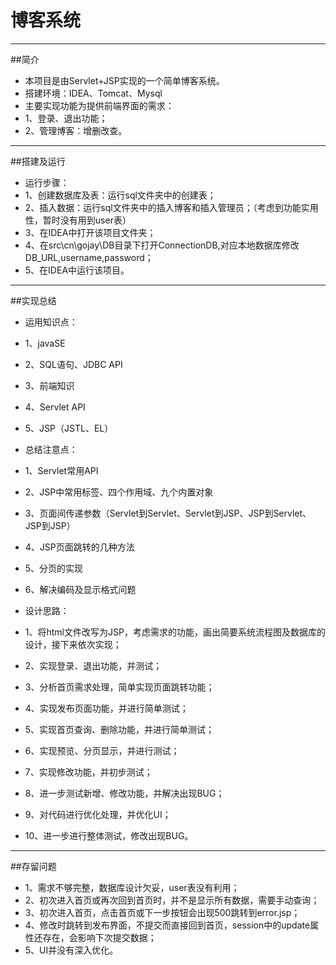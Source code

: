 ﻿# 博客系统

---
##简介

* 本项目是由Servlet+JSP实现的一个简单博客系统。
* 搭建环境：IDEA、Tomcat、Mysql
* 主要实现功能为提供前端界面的需求：
* 1、登录、退出功能；
* 2、管理博客：增删改查。

---
##搭建及运行

* 运行步骤：
* 1、创建数据库及表：运行sql文件夹中的创建表；
* 2、插入数据：运行sql文件夹中的插入博客和插入管理员；（考虑到功能实用性，暂时没有用到user表）
* 3、在IDEA中打开该项目文件夹；
* 4、在src\cn\gojay\DB目录下打开ConnectionDB,对应本地数据库修改DB_URL,username,password；
* 5、在IDEA中运行该项目。

---
##实现总结

* 运用知识点：
* 1、javaSE
* 2、SQL语句、JDBC API
* 3、前端知识
* 4、Servlet API
* 5、JSP（JSTL、EL）

* 总结注意点：
* 1、Servlet常用API
* 2、JSP中常用标签、四个作用域、九个内置对象
* 3、页面间传递参数（Servlet到Servlet、Servlet到JSP、JSP到Servlet、JSP到JSP）
* 4、JSP页面跳转的几种方法
* 5、分页的实现
* 6、解决编码及显示格式问题

* 设计思路：
* 1、将html文件改写为JSP，考虑需求的功能，画出简要系统流程图及数据库的设计，接下来依次实现；
* 2、实现登录、退出功能，并测试；
* 3、分析首页需求处理，简单实现页面跳转功能；
* 4、实现发布页面功能，并进行简单测试；
* 5、实现首页查询、删除功能，并进行简单测试；
* 6、实现预览、分页显示，并进行测试；
* 7、实现修改功能，并初步测试；
* 8、进一步测试新增、修改功能，并解决出现BUG；
* 9、对代码进行优化处理，并优化UI；
* 10、进一步进行整体测试，修改出现BUG。

---
##存留问题

* 1、需求不够完整，数据库设计欠妥，user表没有利用；
* 2、初次进入首页或再次回到首页时，并不是显示所有数据，需要手动查询；
* 3、初次进入首页，点击首页或下一步按钮会出现500跳转到error.jsp；
* 4、修改时跳转到发布界面，不提交而直接回到首页，session中的update属性还存在，会影响下次提交数据；
* 5、UI并没有深入优化。
